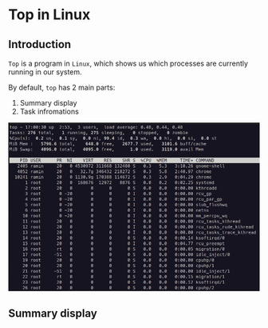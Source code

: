 # Top in Linux

## Introduction

`Top` is a program in `Linux`, which shows us 
which processes are currently running in our system.

By default, `top` has 2 main parts:

1. Summary display 
2. Task infromations

![top in linux](media/figures/top_linux.png)

## Summary display
